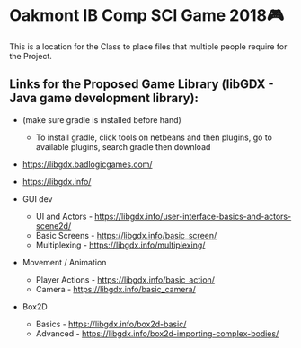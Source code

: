 # Oakmont IB Comp SCI Game 2018:video_game:
This is a location for the Class to place files that multiple people require for the Project.

## Links for the Proposed Game Library (libGDX - Java game development library):

* (make sure gradle is installed before hand)
  * To install gradle, click tools on netbeans and then plugins, go to available plugins, search gradle then download
* https://libgdx.badlogicgames.com/
* https://libgdx.info/

* GUI dev
  * UI and Actors - https://libgdx.info/user-interface-basics-and-actors-scene2d/
  * Basic Screens - https://libgdx.info/basic_screen/
  * Multiplexing - https://libgdx.info/multiplexing/

* Movement / Animation
  * Player Actions - https://libgdx.info/basic_action/
  * Camera - https://libgdx.info/basic_camera/

* Box2D
  * Basics - https://libgdx.info/box2d-basic/
  * Advanced - https://libgdx.info/box2d-importing-complex-bodies/
